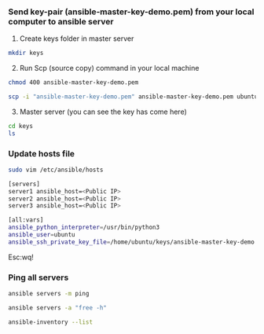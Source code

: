 

### Send key-pair (ansible-master-key-demo.pem) from your local computer to ansible server


1. Create keys folder in master server

```bash
mkdir keys
```

2. Run Scp (source copy) command in your local machine

```bash
chmod 400 ansible-master-key-demo.pem
```

```bash
scp -i "ansible-master-key-demo.pem" ansible-master-key-demo.pem ubuntu@ec2-54-152-.compute-1.amazonaws.com:/home/ubuntu/keys
```

3. Master server (you can see the key has come here)

```bash
cd keys 
ls
```



### Update hosts file

```bash
sudo vim /etc/ansible/hosts
```

```bash
[servers]
server1 ansible_host=<Public IP>
server2 ansible_host=<Public IP>
server3 ansible_host=<Public IP>
```

```bash
[all:vars]
ansible_python_interpreter=/usr/bin/python3
ansible_user=ubuntu
ansible_ssh_private_key_file=/home/ubuntu/keys/ansible-master-key-demo.pem
```

Esc:wq!






### Ping all servers

```bash
ansible servers -m ping 
```


```bash
ansible servers -a "free -h"
```

```bash
ansible-inventory --list
```











